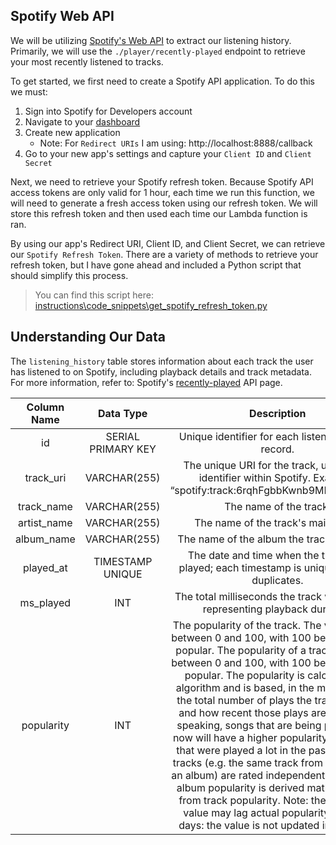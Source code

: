 ## Spotify Web API

We will be utilizing [Spotify's Web API](https://developer.spotify.com/documentation/web-api) to extract our listening history. Primarily, we will use the `./player/recently-played` endpoint to retrieve your most recently listened to tracks. 

To get started, we first need to create a Spotify API application. To do this we must:
1. Sign into Spotify for Developers account
1. Navigate to your [dashboard](https://developer.spotify.com/dashboard)
1. Create new application
    * Note: For `Redirect URIs` I am using: http://localhost:8888/callback  
1. Go to your new app's settings and capture your `Client ID` and `Client Secret`


Next, we need to retrieve your Spotify refresh token. Because Spotify API access tokens are only valid for 1 hour, each time we run this function, we will need to generate a fresh access token using our refresh token. We will store this refresh token and then used each time our Lambda function is ran.

By using our app's Redirect URI, Client ID, and Client Secret, we can retrieve our `Spotify Refresh Token`. There are a variety of methods to retrieve your refresh token, but I have gone ahead and included a Python script that should simplify this process.

> You can find this script here: [instructions\code_snippets\get_spotify_refresh_token.py](instructions\code_snippets\get_spotify_refresh_token.py)


## Understanding Our Data

The `listening_history` table stores information about each track the user has listened to on Spotify, including playback details and track metadata. 
For more information, refer to: Spotify's [recently-played](https://developer.spotify.com/documentation/web-api/reference/get-recently-played)
API page.


| Column Name |   Data Type  |                                                                                                                                                                                                                                                                                                                                                                                   Description                                                                                                                                                                                                                                                                                                                                                                                   |   |   |
|:-----------:|:------------:|:-------------------------------------------------------------------------------------------------------------------------------------------------------------------------------------------------------------------------------------------------------------------------------------------------------------------------------------------------------------------------------------------------------------------------------------------------------------------------------------------------------------------------------------------------------------------------------------------------------------------------------------------------------------------------------------------------------------------------------------------------------------------------------:|---|---|
| id          | SERIAL PRIMARY KEY       | Unique identifier for each listening history record.                                                                                                                                                                                                                                                                                                                                                                                                                                                                                                                                                                                                                                                                                                                            |   |   |
| track_uri   | VARCHAR(255) | The unique URI for the track, used as an identifier within Spotify. Example: “spotify:track:6rqhFgbbKwnb9MLmUQDhG6”                                                                                                                                                                                                                                                                                                                                                                                                                                                                                                                                                                                                                                                             |   |   |
| track_name  | VARCHAR(255) | The name of the track.                                                                                                                                                                                                                                                                                                                                                                                                                                                                                                                                                                                                                                                                                                                                                          |   |   |
| artist_name | VARCHAR(255) | The name of the track's main artist.                                                                                                                                                                                                                                                                                                                                                                                                                                                                                                                                                                                                                                                                                                                                            |   |   |
| album_name  | VARCHAR(255) | The name of the album the track is part of.                                                                                                                                                                                                                                                                                                                                                                                                                                                                                                                                                                                                                                                                                                                                     |   |   |
| played_at   | TIMESTAMP UNIQUE    | The date and time when the track was played; each timestamp is unique to avoid duplicates.                                                                                                                                                                                                                                                                                                                                                                                                                                                                                                                                                                                                                                                                                      |   |   |
| ms_played   | INT          | The total milliseconds the track was played, representing playback duration.                                                                                                                                                                                                                                                                                                                                                                                                                                                                                                                                                                                                                                                                                                    |   |   |
| popularity  | INT          | The popularity of the track. The value will be between 0 and 100, with 100 being the most popular. The popularity of a track is a value between 0 and 100, with 100 being the most popular. The popularity is calculated by algorithm and is based, in the most part, on the total number of plays the track has had and how recent those plays are. Generally speaking, songs that are being played a lot now will have a higher popularity than songs that were played a lot in the past. Duplicate tracks (e.g. the same track from a single and an album) are rated independently. Artist and album popularity is derived mathematically from track popularity.  Note: the popularity value may lag actual popularity by a few days: the value is not updated in real time. |   |   |